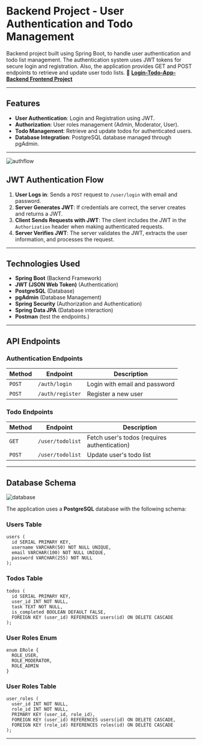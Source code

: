 # Backend Project - User Authentication and Todo Management
Backend project built using Spring Boot, to handle user authentication and todo list management. The authentication system uses JWT tokens for secure login and registration. Also, the application provides GET and POST endpoints to retrieve and update user todo lists.
🔗 **[Login-Todo-App-Backend Frontend Project](https://github.com/denizcaygoz/Login-Todo-App)**  

---

## **Features**
- **User Authentication**: Login and Registration using JWT.
- **Authorization**: User roles management (Admin, Moderator, User).
- **Todo Management**: Retrieve and update todos for authenticated users.
- **Database Integration**: PostgreSQL database managed through pgAdmin.

---

![authflow](https://github.com/user-attachments/assets/00a73d8e-4210-435a-8724-000b644ebd82)

## JWT Authentication Flow

1. **User Logs in**: Sends a `POST` request to `/user/login` with email and password.
2. **Server Generates JWT**: If credentials are correct, the server creates and returns a JWT.
3. **Client Sends Requests with JWT**: The client includes the JWT in the `Authorization` header when making authenticated requests.
4. **Server Verifies JWT**: The server validates the JWT, extracts the user information, and processes the request.

---

## Technologies Used

- **Spring Boot** (Backend Framework)
- **JWT (JSON Web Token)** (Authentication)
- **PostgreSQL** (Database)
- **pgAdmin** (Database Management)
- **Spring Security** (Authorization and Authentication)
- **Spring Data JPA** (Database interaction)
- **Postman** (test the endpoints.)

---

## API Endpoints

### Authentication Endpoints

| Method | Endpoint | Description |
| --- | --- | --- |
| `POST` | `/auth/login` | Login with email and password |
| `POST` | `/auth/register` | Register a new user |

### Todo Endpoints

| Method | Endpoint | Description |
| --- | --- | --- |
| `GET` | `/user/todolist` | Fetch user's todos (requires authentication) |
| `POST` | `/user/todolist` | Update user's todo list |

---

## Database Schema

![database](https://github.com/user-attachments/assets/25f2628f-510d-4727-9abb-8db710efe5ec)

The application uses a **PostgreSQL** database with the following schema:

### Users Table

```
users (
  id SERIAL PRIMARY KEY,
  username VARCHAR(50) NOT NULL UNIQUE,
  email VARCHAR(100) NOT NULL UNIQUE,
  password VARCHAR(255) NOT NULL
);
```

### Todos Table

```
todos (
  id SERIAL PRIMARY KEY,
  user_id INT NOT NULL,
  task TEXT NOT NULL,
  is_completed BOOLEAN DEFAULT FALSE,
  FOREIGN KEY (user_id) REFERENCES users(id) ON DELETE CASCADE
);
```

### User Roles Enum

```
enum ERole {
  ROLE_USER,
  ROLE_MODERATOR,
  ROLE_ADMIN
}
```

### User Roles Table

```
user_roles (
  user_id INT NOT NULL,
  role_id INT NOT NULL,
  PRIMARY KEY (user_id, role_id),
  FOREIGN KEY (user_id) REFERENCES users(id) ON DELETE CASCADE,
  FOREIGN KEY (role_id) REFERENCES roles(id) ON DELETE CASCADE
);
```

---
